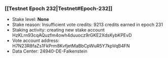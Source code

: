 ### [[Testnet Epoch 232|Testnet#Epoch-232]]
* Stake level: **None**
* Stake reason: Insufficient vote credits: 9213 credits earned in epoch 231
* Staking activity: creating new stake account HzKLrn93cqAQuzfm4owh4duuocz9rGKE2XdsKybKPEvD
* Vote account address: H7N23R8faZs1FkPrm8KvfjetMaBbCpWuR5Y7kpVqB4FN
* Data Center: 24940-DE-Falkenstein